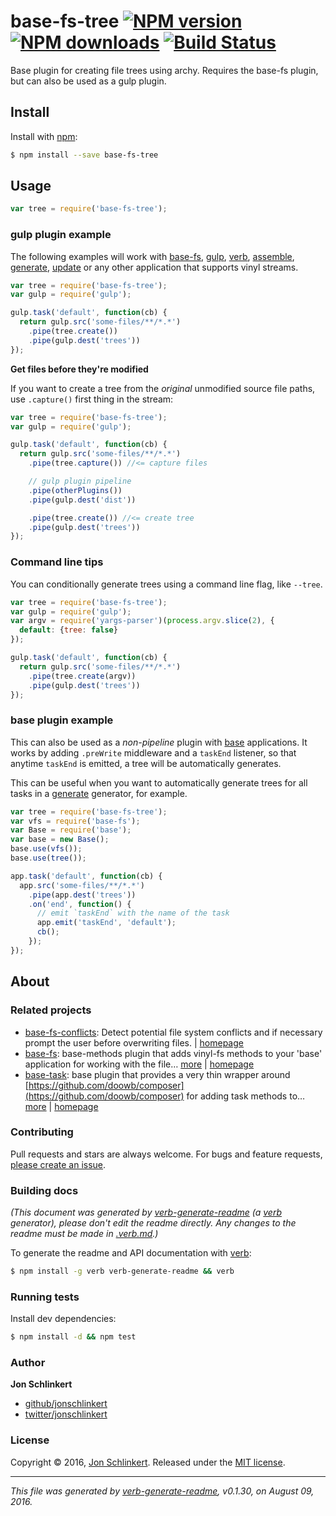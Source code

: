 # base-fs-tree [![NPM version](https://img.shields.io/npm/v/base-fs-tree.svg?style=flat)](https://www.npmjs.com/package/base-fs-tree) [![NPM downloads](https://img.shields.io/npm/dm/base-fs-tree.svg?style=flat)](https://npmjs.org/package/base-fs-tree) [![Build Status](https://img.shields.io/travis/node-base/base-fs-tree.svg?style=flat)](https://travis-ci.org/node-base/base-fs-tree)

Base plugin for creating file trees using archy. Requires the base-fs plugin, but can also be used as a gulp plugin.

## Install

Install with [npm](https://www.npmjs.com/):

```sh
$ npm install --save base-fs-tree
```

## Usage

```js
var tree = require('base-fs-tree');
```

### gulp plugin example

The following examples will work with [base-fs](https://github.com/node-base/base-fs), [gulp](http://gulpjs.com), [verb](https://github.com/verbose/verb), [assemble](https://github.com/assemble/assemble), [generate](https://github.com/generate/generate), [update](https://github.com/update/update) or any other application that supports vinyl streams.

```js
var tree = require('base-fs-tree');
var gulp = require('gulp');

gulp.task('default', function(cb) {
  return gulp.src('some-files/**/*.*')
    .pipe(tree.create())
    .pipe(gulp.dest('trees'))
});
```

**Get files before they're modified**

If you want to create a tree from the _original_ unmodified source file paths, use `.capture()` first thing in the stream:

```js
var tree = require('base-fs-tree');
var gulp = require('gulp');

gulp.task('default', function(cb) {
  return gulp.src('some-files/**/*.*')
    .pipe(tree.capture()) //<= capture files

    // gulp plugin pipeline
    .pipe(otherPlugins())
    .pipe(gulp.dest('dist')) 

    .pipe(tree.create()) //<= create tree
    .pipe(gulp.dest('trees'))
});
```

### Command line tips

You can conditionally generate trees using a command line flag, like `--tree`.

```js
var tree = require('base-fs-tree');
var gulp = require('gulp');
var argv = require('yargs-parser')(process.argv.slice(2), {
  default: {tree: false}
});

gulp.task('default', function(cb) {
  return gulp.src('some-files/**/*.*')
    .pipe(tree.create(argv))
    .pipe(gulp.dest('trees'))
});
```

### base plugin example

This can also be used as a _non-pipeline_ plugin with [base](https://github.com/node-base/base) applications. It works by adding `.preWrite` middleware and a `taskEnd` listener, so that anytime `taskEnd` is emitted, a tree will be automatically generates.

This can be useful when you want to automatically generate trees for all tasks in a [generate](https://github.com/generate/generate) generator, for example.

```js
var tree = require('base-fs-tree');
var vfs = require('base-fs');
var Base = require('base');
var base = new Base();
base.use(vfs());
base.use(tree());

app.task('default', function(cb) {
  app.src('some-files/**/*.*')
    .pipe(app.dest('trees'))
    .on('end', function() {
      // emit `taskEnd` with the name of the task
      app.emit('taskEnd', 'default');
      cb();
    });
});
```

## About

### Related projects

* [base-fs-conflicts](https://www.npmjs.com/package/base-fs-conflicts): Detect potential file system conflicts and if necessary prompt the user before overwriting files. | [homepage](https://github.com/node-base/base-fs-conflicts "Detect potential file system conflicts and if necessary prompt the user before overwriting files.")
* [base-fs](https://www.npmjs.com/package/base-fs): base-methods plugin that adds vinyl-fs methods to your 'base' application for working with the file… [more](https://github.com/node-base/base-fs) | [homepage](https://github.com/node-base/base-fs "base-methods plugin that adds vinyl-fs methods to your 'base' application for working with the file system, like src, dest, copy and symlink.")
* [base-task](https://www.npmjs.com/package/base-task): base plugin that provides a very thin wrapper around [https://github.com/doowb/composer](https://github.com/doowb/composer) for adding task methods to… [more](https://github.com/node-base/base-task) | [homepage](https://github.com/node-base/base-task "base plugin that provides a very thin wrapper around <https://github.com/doowb/composer> for adding task methods to your application.")

### Contributing

Pull requests and stars are always welcome. For bugs and feature requests, [please create an issue](../../issues/new).

### Building docs

_(This document was generated by [verb-generate-readme](https://github.com/verbose/verb-generate-readme) (a [verb](https://github.com/verbose/verb) generator), please don't edit the readme directly. Any changes to the readme must be made in [.verb.md](.verb.md).)_

To generate the readme and API documentation with [verb](https://github.com/verbose/verb):

```sh
$ npm install -g verb verb-generate-readme && verb
```

### Running tests

Install dev dependencies:

```sh
$ npm install -d && npm test
```

### Author

**Jon Schlinkert**

* [github/jonschlinkert](https://github.com/jonschlinkert)
* [twitter/jonschlinkert](http://twitter.com/jonschlinkert)

### License

Copyright © 2016, [Jon Schlinkert](https://github.com/jonschlinkert).
Released under the [MIT license](https://github.com/node-base/base-fs-tree/blob/master/LICENSE).

***

_This file was generated by [verb-generate-readme](https://github.com/verbose/verb-generate-readme), v0.1.30, on August 09, 2016._